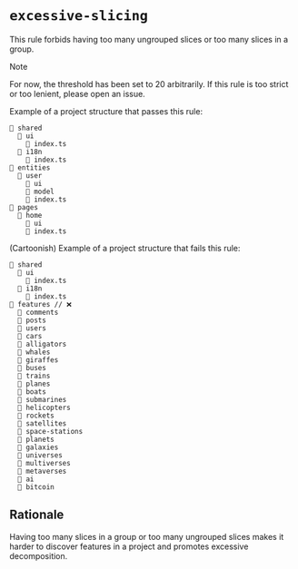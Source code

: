 # `excessive-slicing`

This rule forbids having too many ungrouped slices or too many slices in a group.

> [!NOTE]
> For now, the threshold has been set to 20 arbitrarily. If this rule is too strict or too lenient, please open an issue.

Example of a project structure that passes this rule:

```
📂 shared
  📂 ui
    📄 index.ts
  📂 i18n
    📄 index.ts
📂 entities
  📂 user
    📂 ui
    📂 model
    📄 index.ts
📂 pages
  📂 home
    📂 ui
    📄 index.ts
```

(Cartoonish) Example of a project structure that fails this rule:

```
📂 shared
  📂 ui
    📄 index.ts
  📂 i18n
    📄 index.ts
📂 features // ❌
  📂 comments
  📂 posts
  📂 users
  📂 cars
  📂 alligators
  📂 whales
  📂 giraffes
  📂 buses
  📂 trains
  📂 planes
  📂 boats
  📂 submarines
  📂 helicopters
  📂 rockets
  📂 satellites
  📂 space-stations
  📂 planets
  📂 galaxies
  📂 universes
  📂 multiverses
  📂 metaverses
  📂 ai
  📂 bitcoin
```

## Rationale

Having too many slices in a group or too many ungrouped slices makes it harder to discover features in a project and promotes excessive decomposition.
